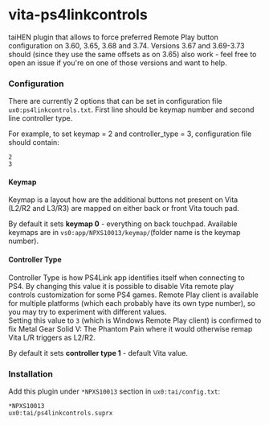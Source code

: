 # vita-ps4linkcontrols

taiHEN plugin that allows to force preferred Remote Play button configuration on 3.60, 3.65, 3.68 and 3.74. Versions 3.67 and 3.69-3.73 should (since they use the same offsets as on 3.65) also work - feel free to open an issue if you're on one of those versions and want to help. 

### Configuration

There are currently 2 options that can be set in configuration file `ux0:ps4linkcontrols.txt`.
First line should be keymap number and second line controller type.

For example, to set keymap = 2 and controller_type = 3, configuration file should contain:

```
2
3
```

#### Keymap

Keymap is a layout how are the additional buttons not present on Vita (L2/R2 and L3/R3) are mapped
on either back or front Vita touch pad.

By default it sets **keymap 0** - everything on back touchpad.
Available keymaps are in `vs0:app/NPXS10013/keymap/`(folder name is the keymap number).

#### Controller Type

Controller Type is how PS4Link app identifies itself when connecting to PS4. By changing this value
it is possible to disable Vita remote play controls customization for some PS4 games. Remote Play client
is available for multiple platforms (which each probably have its own type number), so you may try to experiment
with different values.  
Setting this value to `3` (which is Windows Remote Play client) is confirmed to fix Metal Gear Solid V: The Phantom Pain
where it would otherwise remap Vita L/R triggers as L2/R2.

By default it sets **controller type 1** - default Vita value.

### Installation

Add this plugin under `*NPXS10013` section in `ux0:tai/config.txt`:

```
*NPXS10013
ux0:tai/ps4linkcontrols.suprx
```
